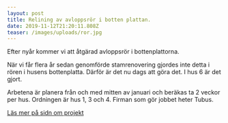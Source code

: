 ```yaml
---
layout: post
title: Relining av avloppsrör i botten plattan.
date: 2019-11-12T21:20:11.808Z
teaser: /images/uploads/ror.jpg
---
```

Efter nyår kommer vi att åtgärad avloppsrör i bottenplattorna.

När vi får flera år sedan genomförde stamrenovering gjordes inte detta i rören i husens bottenplatta. Därför är det nu dags att göra det.  I hus 6 är det gjort. 

Arbetena är planera från och med mitten av januari och beräkas ta 2 veckor per hus. Ordningen är hus 1, 3 och 4. Firman som gör jobbet heter Tubus.

[Läs mer på sidn om projekt](/pagaende_projekt/1relinging-renovering-av-avloppsledningar-i-bottenplanet-i-hus-1-3-och-4)
